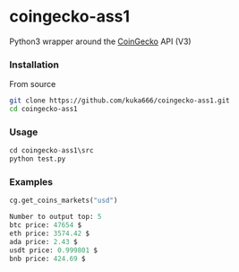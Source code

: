 # coingecko-ass1

Python3 wrapper around the [CoinGecko](https://www.coingecko.com/) API (V3)

### Installation


From source

```bash
git clone https://github.com/kuka666/coingecko-ass1.git
cd coingecko-ass1
```

### Usage

```python
cd coingecko-ass1\src
python test.py
```

### Examples
```python
cg.get_coins_markets("usd")

Number to output top: 5
btc price: 47654 $
eth price: 3574.42 $
ada price: 2.43 $
usdt price: 0.999801 $
bnb price: 424.69 $
```
